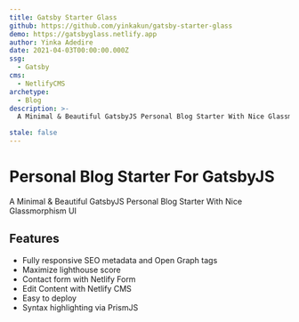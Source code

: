 ```yaml
---
title: Gatsby Starter Glass
github: https://github.com/yinkakun/gatsby-starter-glass
demo: https://gatsbyglass.netlify.app
author: Yinka Adedire
date: 2021-04-03T00:00:00.000Z
ssg:
  - Gatsby
cms:
  - NetlifyCMS
archetype:
  - Blog
description: >-
  A Minimal & Beautiful GatsbyJS Personal Blog Starter With Nice Glassmorphism UI

stale: false
---
```


# Personal Blog Starter For GatsbyJS

A Minimal & Beautiful GatsbyJS Personal Blog Starter With Nice Glassmorphism UI

## Features

- Fully responsive SEO metadata and Open Graph tags
- Maximize lighthouse score
- Contact form with Netlify Form
- Edit Content with Netlify CMS
- Easy to deploy
- Syntax highlighting via PrismJS
